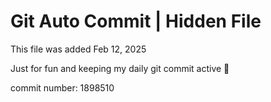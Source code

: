 # Git Auto Commit | Hidden File

This file was added Feb 12, 2025

Just for fun and keeping my daily git commit active 🤪

commit number: 1898510
